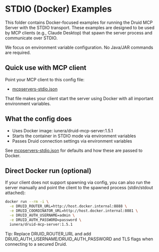 # STDIO (Docker) Examples

This folder contains Docker-focused examples for running the Druid MCP Server with the STDIO transport. These examples are designed to be used by MCP clients (e.g., Claude Desktop) that spawn the server process and communicate over STDIO.

We focus on environment variable configuration. No Java/JAR commands are required.

## Quick use with MCP client

Point your MCP client to this config file:
- [mcpservers-stdio.json](mcpservers-stdio.json)

That file makes your client start the server using Docker with all important environment variables.

## What the config does

- Uses Docker image: iunera/druid-mcp-server:1.5.1
- Starts the container in STDIO mode via environment variables
- Passes Druid connection settings via environment variables

See [mcpservers-stdio.json](mcpservers-stdio.json) for defaults and how these are passed to Docker.

## Direct Docker run (optional)
If your client does not support spawning via config, you can also run the server manually and point the client to the spawned process (stdin/stdout attached):

```bash
docker run --rm -i \
  -e DRUID_ROUTER_URL=http://host.docker.internal:8888 \
  -e DRUID_COORDINATOR_URL=http://host.docker.internal:8081 \
  -e DRUID_AUTH_USERNAME=admin \
  -e DRUID_AUTH_PASSWORD=password \
  iunera/druid-mcp-server:1.5.1
```

Tip: Replace DRUID_ROUTER_URL and add DRUID_AUTH_USERNAME/DRUID_AUTH_PASSWORD and TLS flags when connecting to a secured Druid.
